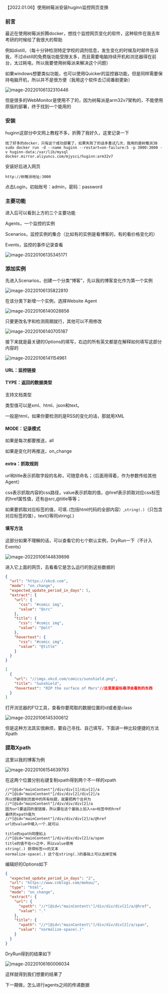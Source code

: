 【2022.01.06】使用树莓派安装huginn监控网页变换

### 前言

最近在使用树莓派折腾docker，想找个监控网页变化的软件，这种软件在我去年考研的时候给了我很大的帮助

例如distill，（每十分钟检测特定学校的调剂信息，发生变化的时候及时邮件告诉我，不过distill的免费版功能受限太多，而且需要电脑持续开机和浏览器得在前台，太过耗电，所以我要使用树莓派来解决这个问题）

如果windows想要类似功能，也可以使用Quicker的监控器功能，但是同样需要保持电脑开机，所以并不是很方便（我用这个软件去订阅番剧更新）

![image-20220106132310446](C:\Users\hr\AppData\Roaming\Typora\typora-user-images\image-20220106132310446.png)

但是很多的WebMonitor是使用不了的，因为树莓派是arm32v7架构的，不能使用原版的部署，终于找到一个能用的

### 安装

huginn这部分中文网上教程不多，折腾了我好久，这里记录一下

```shell
找了好多的docker，只有这个成功部署了，如果失败了的话多重试几次，我用的是树莓派3B
sudo docker run -d --name huginn --restart=on-failure:5 -p 3000:3000 -v huginn-data:/var/lib/mysql docker.mirror.aliyuncs.com/mjysci/huginn:arm32v7
```

安装好后进入网页

```
http://树莓派地址:3000
```

点击Login，初始账号：admin，密码：password

### 主要功能

进入后可以看到上方的三个主要功能

Agents，一个监控的实例

Scenarios，监控实例的集合（比如有的实例是看博客的，有的看价格变化的）

Events，监控的事件记录查看

![image-20220106135345171](C:\Users\hr\AppData\Roaming\Typora\typora-user-images\image-20220106135345171.png)

### 添加实例

先进入Scenarios，创建一个分类“博客”，先以我的博客变化作为第一个实例

![image-20220106135822810](C:\Users\hr\AppData\Roaming\Typora\typora-user-images\image-20220106135822810.png)

在该分类下新增一个实例，选择Website Agent

![image-20220106140028856](C:\Users\hr\AppData\Roaming\Typora\typora-user-images\image-20220106140028856.png)

只要更改名字和检测周期就行，其他可以不用修改

![image-20220106140705187](C:\Users\hr\AppData\Roaming\Typora\typora-user-images\image-20220106140705187.png)

接下来就是最关键的Options的填写，右边的所有英文都是在解释如何填写这部分内容的

![image-20220106141154961](C:\Users\hr\AppData\Roaming\Typora\typora-user-images\image-20220106141154961.png)

#### URL：监控链接

#### TYPE：返回的数据类型

支持文档类型

类型值可以是xml、html、json和text。

一般是html，如果你要检测的是RSS的变化的话，那就用XML

#### MODE：记录模式

如果是每次都要推送，all

如果是变化时再推送，on_change

#### extra：抓取规则

url和title表示抓取字段的名称，可随意命名；（后面用得着，作为参数传给其他Agent）

css表示抓取内容的css路径，value表示抓取的值，@href表示抓取对应css标签的href属性值，还有@src,@title等等；

如果要抓取对应标签的值，可填`.`(包括html代码的全部内容）,`string(.)`（只包含对应标签的值），text()等同string(.)

#### 填写方法

这部分如果不理解的话，可以查看它的七个默认实例，DryRun一下（不计入Events）

![image-20220106144839898](C:\Users\hr\AppData\Roaming\Typora\typora-user-images\image-20220106144839898.png)

进入它上面的网页，去看看它是怎么运行的到这些数据的

```json
{
  "url": "https://xkcd.com",
  "mode": "on_change",
  "expected_update_period_in_days": 5,
  "extract": {
    "url": {
      "css": "#comic img",
      "value": "@src"
    },
    "title": {
      "css": "#comic img",
      "value": "@alt"
    },
    "hovertext": {
      "css": "#comic img",
      "value": "@title"
    }
  }
}
```

```json
[
  {
    "url": "//imgs.xkcd.com/comics/sunshield.png",
    "title": "Sunshield",
    "hovertext": "RIP the surface of Mars"//这里是鼠标悬浮会看到的东西
  }
]
```

打开浏览器的F12工具，查看你要爬取的数据位置的id或者是class

![image-20220106145300612](C:\Users\hr\AppData\Roaming\Typora\typora-user-images\image-20220106145300612.png)

但是这种方法其实很麻烦，要自己寻找、自己填写，下面讲一种比较便捷的方法Xpath

### 提取Xpath

这里以我的博客为例

![image-20220106154639793](C:\Users\hr\AppData\Roaming\Typora\typora-user-images\image-20220106154639793.png)

在这两个位置分别右键复制xpath得到两个不一样的xpath

```
//*[@id="mainContent"]/div/div[1]/div[2]/a
//*[@id="mainContent"]/div/div[2]/div[2]/a
所以想要得到页面中的所有标题，就要把两个合并为
//*[@id="mainContent"]/div/div/div[2]/a
因为url要返回的是链接，所以要在这个基础上加入<a>标签中的href
最终的xpath值为
//*[@id="mainContent"]/div/div/div[2]/a/@href
url的value中填入一个.就可以
```

```
title的xpath同理如上
//*[@id="mainContent"]/div/div/div[2]/a/span
title的值不在<>之中，所以value使用
string(.) 获得标签<>的文本
normalize-space(.) 这个在string(.)的基础上可以去掉空格
```

编辑好的Options如下

```json
{
  "expected_update_period_in_days": "2",
  "url": "https://www.cnblogs.com/mokou/",
  "type": "html",
  "mode": "on_change",
  "extract": {
    "url": {
      "xpath": "//*[@id=\"mainContent\"]/div/div/div[2]/a/@href",
      "value": "."
    },
    "title": {
      "xpath": "//*[@id=\"mainContent\"]/div/div/div[2]/a/span",
      "value": "normalize-space(.)"
    }
  }
}
```

DryRun得到的结果如下

![image-20220106160006034](C:\Users\hr\AppData\Roaming\Typora\typora-user-images\image-20220106160006034.png)

这样就得到我们想要的结果了

下一期做，怎么进行agents之间的传递数据